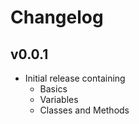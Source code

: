 # Changelog

## v0.0.1
* Initial release containing
    * Basics
    * Variables
    * Classes and Methods
